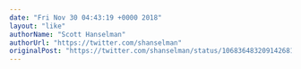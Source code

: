 ```yaml
---
date: "Fri Nov 30 04:43:19 +0000 2018"
layout: "like"
authorName: "Scott Hanselman"
authorUrl: "https://twitter.com/shanselman"
originalPost: "https://twitter.com/shanselman/status/1068364832091426818"
---
```

